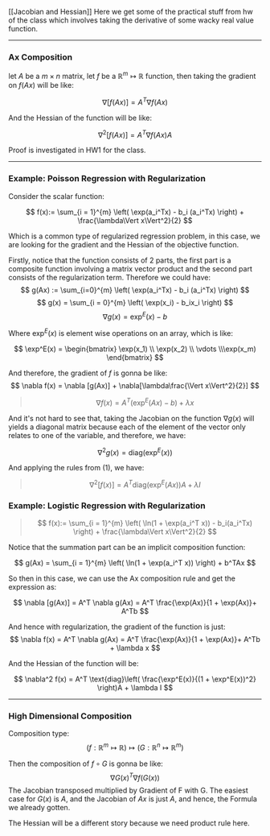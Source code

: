 [[Jacobian and Hessian]]
Here we get some of the practical stuff from hw of the class which involves taking the derivative of some wacky real value function. 

---

### Ax Composition

let $A$ be a $m\times n$ matrix, let $f$ be a $\mathbb{R}^m \mapsto \mathbb{R}$ function, then taking the gradient on $f(Ax)$ will be like: 

$$
\nabla [f(Ax)] = A^T \nabla f(Ax) \tag{1}
$$

And the Hessian of the function will be like: 

$$
\nabla^2 [f(Ax)] = A^T \nabla f(Ax) \tag{2}A
$$

Proof is investigated in HW1 for the class. 

---
### Example: Poisson Regression with Regularization

Consider the scalar function: 

$$
f(x):=
\sum_{i = 1}^{m} \left(
    \exp(a_i^Tx) - b_i (a_i^Tx)
\right) + \frac{\lambda\Vert x\Vert^2}{2}
$$

Which is a common type of regularized regression problem, in this case, we are looking for the gradient and the Hessian of the objective function. 

Firstly, notice that the function consists of 2 parts, the first part is a composite function involving a matrix vector product and the second part consists of the regularization term. Therefore we could have: 
$$
g(Ax) := \sum_{i=0}^{m} \left(
    \exp(a_i^Tx) - b_i (a_i^Tx)
\right)
$$
$$
g(x) = \sum_{i = 0}^{m} \left(
    \exp(x_i) - b_ix_i
\right)
$$
$$
\nabla g(x) = \exp^E(x) - b
$$

Where $\exp^E(x)$ is element wise operations on an array, which is like: 

$$
\exp^E(x) = \begin{bmatrix}
    \exp(x_1) \\ \exp(x_2) \\ \vdots \\\exp(x_m)
\end{bmatrix}
$$

And therefore, the gradient of $f$ is gonna be like: 
$$
\nabla f(x) = \nabla [g(Ax)] + \nabla[\lambda\frac{\Vert x\Vert^2}{2}]
$$
> $$
> \nabla f(x) = 
> A^T(\exp^E(Ax) - b) + \lambda x
> $$

And it's not hard to see that, taking the Jacobian on the function $\nabla g(x)$ will yields a diagonal matrix because each of the element of the vector only relates to one of the variable, and therefore, we have: 

$$
\nabla^2 g(x) = \text{diag}(\exp^E(x))
$$

And applying the rules from (1), we have: 

> $$
> \nabla^2[f(x)] = A^T\text{diag}(\exp^E(Ax))A + \lambda I
> $$

### Example: Logistic Regression with Regularization

> $$
> f(x):=
> \sum_{i = 1}^{m} \left( 
>     \ln(1 + \exp(a_i^T x)) - b_i(a_i^Tx)
> \right) + 
> \frac{\lambda\Vert x\Vert^2}{2}
> $$

Notice that the summation part can be an implicit composition function: 

$$
g(Ax) = \sum_{i = 1}^{m} \left(
    \ln(1 + \exp(a_i^T x))
\right) + b^TAx
$$

So then in this case, we can use the Ax composition rule and get the expression as: 

$$
\nabla [g(Ax)] = A^T \nabla g(Ax) = A^T \frac{\exp(Ax)}{1 + \exp(Ax)}+ A^Tb
$$

And hence with regularization, the gradient of the function is just: 
$$
\nabla f(x) = A^T \nabla g(Ax) = A^T \frac{\exp(Ax)}{1 + \exp(Ax)}+ A^Tb + \lambda x
$$

And the Hessian of the function will be: 

$$
\nabla^2 f(x) = 
A^T \text{diag}\left(
    \frac{\exp^E(x)}{(1 + \exp^E(x))^2}
\right)A + \lambda I
$$


---
### High Dimensional Composition

Composition type: 
$$
(f:\mathbb{R}^m \mapsto \mathbb{R})\mapsto(G:\mathbb{R}^n \mapsto \mathbb{R}^m)
$$

Then the composition of $f\circ G$ is gonna be  like: 
$$
\nabla G(x)^T\nabla f(G(x))
$$
The Jacobian transposed multiplied by Gradient of F with G. The easiest case for $G(x)$ is $A$, and the Jacobian of $Ax$ is just $A$, and hence, the Formula we already gotten. 

The Hessian will be a different story because we need product rule here. 